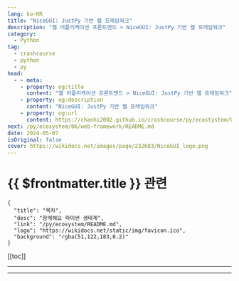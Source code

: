 ```yaml
---
lang: ko-KR
title: "NiceGUI: JustPy 기반 웹 프레임워크"
description: "웹 어플리케이션 프론트엔드 > NiceGUI: JustPy 기반 웹 프레임워크"
category:
  - Python
tag: 
  - crashcourse
  - python
  - py
head:
  - - meta:
    - property: og:title
      content: "웹 어플리케이션 프론트엔드 > NiceGUI: JustPy 기반 웹 프레임워크"
    - property: og:description
      content: "NiceGUI: JustPy 기반 웹 프레임워크"
    - property: og:url
      content: https://chanhi2002.github.io/crashcourse/py/ecostystem/06/fe/nice-gui.html
next: /py/ecosystem/06/web-framework/README.md
date: 2024-05-07
isOriginal: false
cover: https://wikidocs.net/images/page/232683/NiceGUI_logo.png
---
```


# {{ $frontmatter.title }} 관련

```component VPCard
{
  "title": "목차",
  "desc": "함께해요 파이썬 생태계",
  "link": "/py/ecosystem/README.md",
  "logo": "https://wikidocs.net/static/img/favicon.ico",
  "background": "rgba(51,122,183,0.2)"
}
```

[[toc]]

---

<SiteInfo
  name="NiceGUI: JustPy 기반 웹 프레임워크 | WikiDocs"
  desc="함께해요 파이썬 생태계"
  url="https://wikidocs.net/232683"
  logo="https://wikidocs.net/static/img/favicon.ico"
  preview="https://wikidocs.net/images/page/232683/NiceGUI_logo.png"/>

<!-- TODO: 작성 -->

---

<TagLinks />